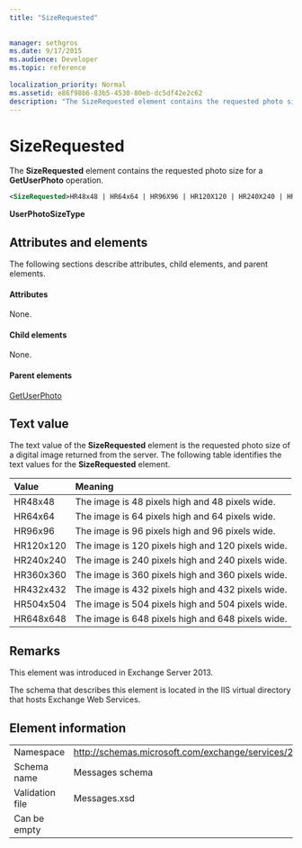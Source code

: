 ```yaml
---
title: "SizeRequested"
 
 
manager: sethgros
ms.date: 9/17/2015
ms.audience: Developer
ms.topic: reference
 
localization_priority: Normal
ms.assetid: e86f98b6-83b5-4530-80eb-dc5df42e2c62
description: "The SizeRequested element contains the requested photo size for a GetUserPhoto operation."
---
```


# SizeRequested

The **SizeRequested** element contains the requested photo size for a **GetUserPhoto** operation. 
  
```XML
<SizeRequested>HR48x48 | HR64x64 | HR96X96 | HR120X120 | HR240X240 | HR360X360 | HR432X432 | HR504X504 | HR648X648</SizeRequested>
```

 **UserPhotoSizeType**
## Attributes and elements

The following sections describe attributes, child elements, and parent elements.
  
#### Attributes

None.
  
#### Child elements

None.
  
#### Parent elements

[GetUserPhoto](getuserphoto.md)
  
## Text value

The text value of the **SizeRequested** element is the requested photo size of a digital image returned from the server. The following table identifies the text values for the **SizeRequested** element. 
  
|**Value**|**Meaning**|
|:-----|:-----|
|HR48x48  <br/> |The image is 48 pixels high and 48 pixels wide.  <br/> |
|HR64x64  <br/> |The image is 64 pixels high and 64 pixels wide.  <br/> |
|HR96x96  <br/> |The image is 96 pixels high and 96 pixels wide.  <br/> |
|HR120x120  <br/> |The image is 120 pixels high and 120 pixels wide.  <br/> |
|HR240x240  <br/> |The image is 240 pixels high and 240 pixels wide.  <br/> |
|HR360x360  <br/> |The image is 360 pixels high and 360 pixels wide.  <br/> |
|HR432x432  <br/> |The image is 432 pixels high and 432 pixels wide.  <br/> |
|HR504x504  <br/> |The image is 504 pixels high and 504 pixels wide.  <br/> |
|HR648x648  <br/> |The image is 648 pixels high and 648 pixels wide.  <br/> |
   
## Remarks

This element was introduced in Exchange Server 2013.
  
The schema that describes this element is located in the IIS virtual directory that hosts Exchange Web Services.
  
## Element information

|||
|:-----|:-----|
|Namespace  <br/> |http://schemas.microsoft.com/exchange/services/2006/messages  <br/> |
|Schema name  <br/> |Messages schema  <br/> |
|Validation file  <br/> |Messages.xsd  <br/> |
|Can be empty  <br/> ||
   


